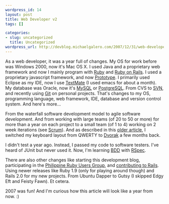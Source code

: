 ```yaml
--- 
wordpress_id: 14
layout: post
title: Web Developer v2
tags: []

categories: 
- slug: uncategorized
  title: Uncategorized
wordpress_url: http://devblog.michaelgalero.com/2007/12/31/web-developer-v2/
---
```


As a web developer, it was a year full of changes. My OS for work before was Windows 2000, now it's Mac OS X. I used Java and a proprietary web framework and now I mainly program with [Ruby](http://ruby-lang.org/) and [Ruby on Rails](http://www.rubyonrails.org/). I used a proprietary javascript framework, and now [Prototype](http://www.prototypejs.org/). I primarily used Eclipse as my IDE, now I use [TextMate](http://macromates.com/) (I used emacs for about a month). My database was Oracle, now it's [MySQL](http://dev.mysql.com/) or [PostgreSQL](http://www.postgresql.org/). From CVS to [SVN](http://svnbook.red-bean.com/), and recently using [Git](http://git.or.cz/) on personal projects. That's changes to my OS, programming language, web framework, IDE, database and version control system. And here's more...

From the waterfall software development model to agile software development. And from working with large teams (of 20 to 50 or more) for more than a year on each project to a small team (of 1 to 4) working on 2 week iterations (see [Scrum](http://en.wikipedia.org/wiki/Scrum_(development))). And as described in this [older article](http://devblog.michaelgalero.com/2007/11/27/a-journey-with-dvorak-so-far/), I switched my keyboard layout from QWERTY to [Dvorak](http://en.wikipedia.org/wiki/Dvorak_Simplified_Keyboard) a few months back.

I didn't test a year ago. Instead, I passed my code to software testers. I've heard of JUnit but never used it. Now, I'm learning [BDD](http://behaviour-driven.org/) with [RSpec](http://rspec.info/).

There are also other changes like starting this development blog, participating in the [Philippine Ruby Users Group](http://groups.google.com/group/ruby-phil), and [contributing to Rails](http://dev.rubyonrails.org/). Using newer releases like Ruby 1.9 (only for playing around though) and Rails 2.0 for my new projects. From Ubuntu Dapper to Gutsy (I skipped Edgy Eft and Feisty Fawn). Et cetera.

2007 was fun! And I'm curious how this article will look like a year from now. :)
